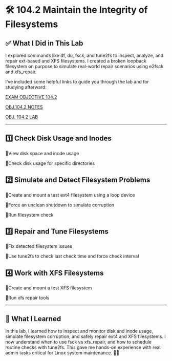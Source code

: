 # 🛠️ 104.2 Maintain the Integrity of Filesystems

## ✅ What I Did in This Lab
I explored commands like df, du, fsck, and tune2fs to inspect, analyze, and repair ext-based and XFS filesystems. I created a broken loopback filesystem on purpose to simulate real-world repair scenarios using e2fsck and xfs_repair.

I’ve included some helpful links to guide you through the lab and for studying afterward:

[EXAM OBJECTIVE 104.2](https://www.lpi.org/our-certifications/exam-101-102-objectives/#104.2_Maintain_the_integrity_of_filesystems)

[OBJ.104.2 NOTES]()

[OBJ. 104.2 LAB]()

---

## 1️⃣ Check Disk Usage and Inodes
🔹View disk space and inode usage

🔹Check disk usage for specific directories

## 2️⃣ Simulate and Detect Filesystem Problems
🔹Create and mount a test ext4 filesystem using a loop device

🔹Force an unclean shutdown to simulate corruption

🔹Run filesystem check

## 3️⃣ Repair and Tune Filesystems
🔹Fix detected filesystem issues

🔹Use tune2fs to check last check time and force check interval

## 4️⃣ Work with XFS Filesystems
🔹Create and mount a test XFS filesystem

🔹Run xfs repair tools

---

## 🧠 What I Learned
In this lab, I learned how to inspect and monitor disk and inode usage, simulate filesystem corruption, and safely repair ext4 and XFS filesystems. I now understand when to use fsck vs xfs_repair, and how to schedule routine checks with tune2fs. This gave me hands-on experience with real admin tasks critical for Linux system maintenance. 🐧💾
